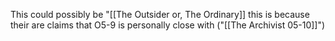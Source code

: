 This could possibly be "[[The Outsider or, The Ordinary]] this is because their are claims that O5-9 is personally close with ("[[The Archivist 05-10]]")